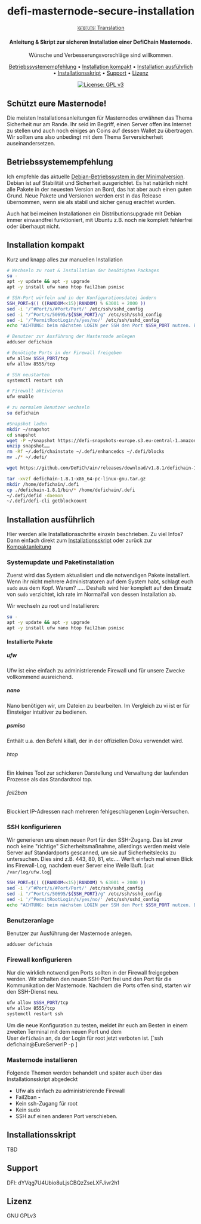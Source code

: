 <h1 align="center">
    <br>
        defi-masternode-secure-installation
    <br>
</h1>

<div align="center">
    
[:gb::us: Translation](https://github.com/vmerz/defi-masternode-secure-installation/README.EN.md) 

</div>

<h4 align="center">
    Anleitung & Skript zur sicheren Installation einer DefiChain Masternode.<br>
</h4>
<p align="center">
    Wünsche und Verbesserungsvorschläge sind willkommen.
</p>

<p align="center">
  <a href="#Betriebssystemempfehlung">Betriebssystemempfehlung</a> •
  <a href="#Installation kompakt">Installation kompakt</a> •
  <a href="#Installation ausführlich">Installation ausführlich</a> •
  <a href="#Installationsskript">Installationsskript</a> •
  <a href="#Support">Support</a> •
  <a href="#license">Lizenz</a>
</p>

<div align="center">
    
[![License: GPL v3](https://img.shields.io/badge/License-GPLv3-blue.svg)](https://www.gnu.org/licenses/gpl-3.0)
    
</div>

## Schützt eure Masternode!

Die meisten Installationsanleitungen für Masternodes erwähnen das Thema Sicherheit nur am Rande.
Ihr seid im Begriff, einen Server offen ins Internet zu stellen und auch noch einiges an Coins auf dessen Wallet zu übertragen. Wir sollten uns also unbedingt mit dem Thema Serversicherheit auseinandersetzen.

## Betriebssystemempfehlung

Ich empfehle das aktuelle <a href="#https://www.debian.org/CD/netinst/index.de.html">Debian-Betriebssystem in der Minimalversion</a>. Debian ist auf Stabilität und Sicherheit ausgerichtet. Es hat natürlich nicht alle Pakete in der neuesten Version an Bord, das hat aber auch einen guten Grund. Neue Pakete und Versionen werden erst in das Release übernommen, wenn sie als stabil und sicher genug erachtet wurden.

Auch hat bei meinen Installationen ein Distributionsupgrade mit Debian immer einwandfrei funktioniert, mit Ubuntu z.B. noch nie komplett fehlerfrei oder überhaupt nicht.

## Installation kompakt

Kurz und knapp alles zur manuellen Installation

```bash
# Wechseln zu root & Installation der benötigten Packages
su -
apt -y update && apt -y upgrade
apt -y install ufw nano htop fail2ban psmisc

# SSH-Port würfeln und in der Konfigurationsdatei ändern
SSH_PORT=$(( ((RANDOM<<15)|RANDOM) % 63001 + 2000 ))
sed -i '/^#Port/s/#Port/Port/' /etc/ssh/sshd_config
sed -i "/^Port/s/50695/${SSH_PORT}/g" /etc/ssh/sshd_config
sed -i '/^PermitRootLogin/s/yes/no/' /etc/ssh/sshd_config
echo "ACHTUNG: beim nächsten LOGIN per SSH den Port $SSH_PORT nutzen. Bsp.: ssh defichain@yourIP -p $SSH_PORT."

# Benutzer zur Ausführung der Masternode anlegen
adduser defichain

# Benötigte Ports in der Firewall freigeben
ufw allow $SSH_PORT/tcp
ufw allow 8555/tcp

# SSH neustarten
systemctl restart ssh

# Firewall aktivieren
ufw enable

# zu normalem Benutzer wechseln 
su defichain

#Snapshot laden
mkdir ~/snapshot
cd snapshot 
wget -P ~/snapshot https://defi-snapshots-europe.s3.eu-central-1.amazonaws.com/snapshot-mainnet-1052243.zip
unzip snapshot……
rm -Rf ~/.defi/chainstate ~/.defi/enhancedcs ~/.defi/blocks
mv ./* ~/.defi/

wget https://github.com/DeFiCh/ain/releases/download/v1.8.1/defichain-1.8.1-x86_64-pc-linux-gnu.tar.gz

tar -xvzf defichain-1.8.1-x86_64-pc-linux-gnu.tar.gz
mkdir /home/defichain/.defi
cp ./defichain-1.8.1/bin/* /home/defichain/.defi
~/.defi/defid -daemon
~/.defi/defi-cli getblockcount 
```

## Installation ausführlich

Hier werden alle Installationsschritte einzeln beschrieben. 
Zu viel Infos? Dann einfach direkt zum <a href="#Installationsskript">Installationsskript</a> oder zurück zur
<a href="#Installation kompakt">Kompaktanleitung</a> 
<br>

### Systemupdate und Paketinstallation

Zuerst wird das System aktualisiert und die notwendigen Pakete installiert. Wenn ihr nicht mehrere Administratoren auf dem System habt, schlagt euch `sudo` aus dem Kopf. Warum? .....
Deshalb wird hier komplett auf den Einsatz von `sudo` verzichtet, ich rate im Normalfall von dessen Installation ab.

Wir wechseln zu root und Installieren:

```bash
su -
apt -y update && apt -y upgrade
apt -y install ufw nano htop fail2ban psmisc
```

#### Installierte Pakete

##### ufw

Ufw ist eine einfach zu administrierende Firewall und für unsere Zwecke vollkommend ausreichend.

##### nano

Nano benötigen wir, um Dateien zu bearbeiten. Im Vergleich zu vi ist er für Einsteiger intuitiver zu bedienen.

##### psmisc

Enthält u.a. den Befehl killall, der in der offiziellen Doku verwendet wird.

###### htop

Ein kleines Tool zur schickeren Darstellung und Verwaltung der laufenden Prozesse als das Standardtool top.

###### fail2ban

Blockiert IP-Adressen nach mehreren fehlgeschlagenen Login-Versuchen.

### SSH konfigurieren

Wir generieren uns einen neuen Port für den SSH-Zugang. Das ist zwar noch keine "richtige" Sicherheitsmaßnahme, allerdings werden meist viele Server auf Standardports gescanned, um sie auf Sicherheitslecks zu untersuchen. Dies sind z.B. 443, 80, 81, etc.... Werft einfach mal einen Blick ins Firewall-Log, nachdem euer Server eine Weile läuft. [`cat /var/log/ufw.log`]

```bash
SSH_PORT=$(( ((RANDOM<<15)|RANDOM) % 63001 + 2000 ))
sed -i '/^#Port/s/#Port/Port/' /etc/ssh/sshd_config
sed -i "/^Port/s/50695/${SSH_PORT}/g" /etc/ssh/sshd_config
sed -i '/^PermitRootLogin/s/yes/no/' /etc/ssh/sshd_config
echo "ACHTUNG: beim nächsten LOGIN per SSH den Port $SSH_PORT nutzen. Bsp.: ssh defichain@yourIP -p $SSH_PORT"
```

### Benutzeranlage

Benutzer zur Ausführung der Masternode anlegen.

```bash
adduser defichain
```

### Firewall konfigurieren

Nur die wirklich notwendigen Ports sollten in der Firewall freigegeben werden. Wir schalten den neuen SSH-Port frei und den Port für die Kommunikation der Masternode. Nachdem die Ports offen sind, starten wir den SSH-Dienst neu.

```bash
ufw allow $SSH_PORT/tcp
ufw allow 8555/tcp
systemctl restart ssh
```
Um die neue Konfiguration zu testen, meldet ihr euch am Besten in einem zweiten Terminal mit dem neuen Port und dem  
User `defichain` an, da der Login für root jetzt verboten ist. [`ssh defichain@EureServerIP -p ]

### Masternode installieren

Folgende Themen werden behandelt und später auch über das Installationsskript abgedeckt

* Ufw als einfach zu administrierende Firewall
* Fail2ban - 
* Kein ssh-Zugang für root
* Kein sudo
* SSH auf einen anderen Port verschieben.

## Installationsskript

TBD

## Support

DFI: dYVqg7U4Ubio8uLjsCBQzZseLXFJivr2h1

## Lizenz 

 GNU GPLv3 